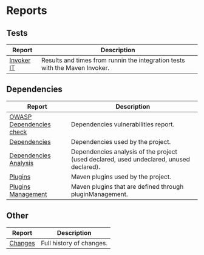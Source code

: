 # Reports

## Tests

|Report|Description|
|---|---|
|[Invoker IT][invoker]|Results and times from runnin the integration tests with the Maven Invoker.|

## Dependencies

|Report|Description|
|---|---|
|[OWASP Dependencies check][dependencies-check]|Dependencies vulnerabilities report.|
|[Dependencies][dependencies]|Dependencies used by the project.|
|[Dependencies Analysis][dependency-analysis]|Dependencies analysis of the project (used declared, used undeclared, unused declared).|
|[Plugins][plugins]|Maven plugins used by the project.|
|[Plugins Management][plugins-manage]|Maven plugins that are defined through pluginManagement.|

## Other

|Report|Description|
|---|---|
|[Changes][changes]|Full history of changes.|

[changes]: ./changes-report.html
[dependencies]: ./dependencies.html
[dependencies-check]: ./dependency-check-report.html
[dependency-analysis]: ./dependency-analysis.html
[plugins]: ./plugins.html
[plugins-manage]: ./plugin-management.html
[invoker]: ./invoker-report.html

